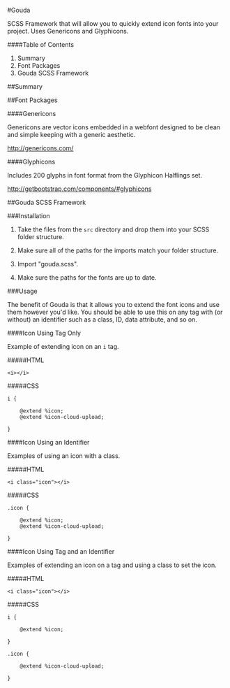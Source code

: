 #Gouda

SCSS Framework that will allow you to quickly extend icon fonts into your project. Uses Genericons and Glyphicons.

####Table of Contents

1. Summary
2. Font Packages
3. Gouda SCSS Framework

##Summary

##Font Packages

####Genericons

Genericons are vector icons embedded in a webfont designed to be clean and simple keeping with a generic aesthetic.

http://genericons.com/

####Glyphicons

Includes 200 glyphs in font format from the Glyphicon Halflings set.

http://getbootstrap.com/components/#glyphicons

##Gouda SCSS Framework

###Installation

1. Take the files from the `src` directory and drop them into your SCSS folder structure.

2. Make sure all of the paths for the imports match your folder structure.

3. Import "gouda.scss".

4. Make sure the paths for the fonts are up to date.

###Usage

The benefit of Gouda is that it allows you to extend the font icons and use them however you'd like. You should be able to use this on any tag with (or without) an identifier such as a class, ID, data attribute, and so on.

####Icon Using Tag Only

Example of extending icon on an `i` tag.

#####HTML

```
<i></i>
```

#####CSS

```
i {
	
	@extend %icon;
	@extend %icon-cloud-upload;

}
```

####Icon Using an Identifier

Examples of using an icon with a class.

#####HTML

```
<i class="icon"></i>
```

#####CSS

```
.icon {
	
	@extend %icon;
	@extend %icon-cloud-upload;

}
```

####Icon Using Tag and an Identifier

Examples of extending an icon on a tag and using a class to set the icon.

#####HTML

```
<i class="icon"></i>
```

#####CSS

```
i {
	
	@extend %icon;

}

.icon {
	
	@extend %icon-cloud-upload;

}
```